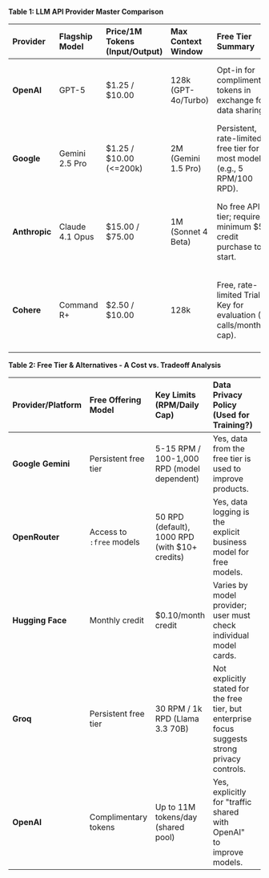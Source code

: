 **Table 1: LLM API Provider Master Comparison**

| Provider | Flagship Model | Price/1M Tokens (Input/Output) | Max Context Window | Free Tier Summary | Key Differentiator |
| :--- | :--- | :--- | :--- | :--- | :--- |
| **OpenAI** | GPT-5 | $1.25 / $10.00 | 128k (GPT-4o/Turbo) | Opt-in for complimentary tokens in exchange for data sharing. | Access to the latest state-of-the-art models and a mature tools ecosystem. |
| **Google** | Gemini 2.5 Pro | $1.25 / $10.00 (<=200k) | 2M (Gemini 1.5 Pro) | Persistent, rate-limited free tier for most models (e.g., 5 RPM/100 RPD). | Industry-leading context windows and native multimodality. |
| **Anthropic** | Claude 4.1 Opus | $15.00 / $75.00 | 1M (Sonnet 4 Beta) | No free API tier; requires a minimum $5 credit purchase to start. | Focus on AI safety, reliability, and best-in-class long-context reasoning. |
| **Cohere** | Command R+ | $2.50 / $10.00 | 128k | Free, rate-limited Trial Key for evaluation (1k calls/month cap). | Specialized excellence in enterprise-grade Retrieval-Augmented Generation (RAG). |

**Table 2: Free Tier & Alternatives - A Cost vs. Tradeoff Analysis**

| Provider/Platform | Free Offering Model | Key Limits (RPM/Daily Cap) | Data Privacy Policy (Used for Training?) | Performance/Reliability Caveat |
| :--- | :--- | :--- | :--- | :--- |
| **Google Gemini** | Persistent free tier | 5-15 RPM / 100-1,000 RPD (model dependent) | Yes, data from the free tier is used to improve products. | Production-grade reliability, but with lower rate limits than paid tiers. |
| **OpenRouter** | Access to `:free` models | 50 RPD (default), 1000 RPD (with $10+ credits) | Yes, data logging is the explicit business model for free models. | Variable; depends on the underlying provider. Can be less reliable than direct API access. |
| **Hugging Face** | Monthly credit | $0.10/month credit | Varies by model provider; user must check individual model cards. | Can experience "cold start" delays (503 errors) for less popular models. |
| **Groq** | Persistent free tier | 30 RPM / 1k RPD (Llama 3.3 70B) | Not explicitly stated for the free tier, but enterprise focus suggests strong privacy controls. | Extremely high performance (tokens/sec), but with a limited selection of open-source models. |
| **OpenAI** | Complimentary tokens | Up to 11M tokens/day (shared pool) | Yes, explicitly for "traffic shared with OpenAI" to improve models. | Production-grade reliability, but requires data sharing. |
